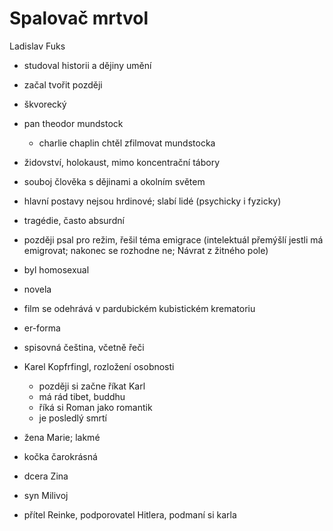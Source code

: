 # Spalovač mrtvol
Ladislav Fuks
- studoval historii a dějiny umění
- začal tvořit později
- škvorecký
- pan theodor mundstock
	- charlie chaplin chtěl zfilmovat mundstocka
- židovství, holokaust, mimo koncentrační tábory
- souboj člověka s dějinami a okolním světem
- hlavní postavy nejsou hrdinové; slabí lidé (psychicky i fyzicky)
- tragédie, často absurdní
- později psal pro režim, řešil téma emigrace (intelektuál přemýšlí jestli má emigrovat; nakonec se rozhodne ne; Návrat z žitného pole)
- byl homosexual

- novela
- film se odehrává v pardubickém kubistickém krematoriu
- er-forma
- spisovná čeština, včetně řeči

- Karel Kopfrfingl, rozložení osobnosti
	- později si začne říkat Karl
	- má rád tibet, buddhu
	- říká si Roman jako romantik
	- je posledlý smrtí
- žena Marie; lakmé
- kočka čarokrásná
- dcera Zina
- syn Milivoj
- přítel Reinke, podporovatel Hitlera, podmaní si karla
